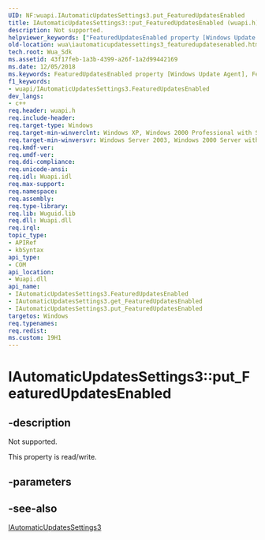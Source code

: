 ```yaml
---
UID: NF:wuapi.IAutomaticUpdatesSettings3.put_FeaturedUpdatesEnabled
title: IAutomaticUpdatesSettings3::put_FeaturedUpdatesEnabled (wuapi.h)
description: Not supported.helpviewer_keywords: ["FeaturedUpdatesEnabled property [Windows Update Agent]","FeaturedUpdatesEnabled property [Windows Update Agent]","IAutomaticUpdatesSettings3 interface","IAutomaticUpdatesSettings3 interface [Windows Update Agent]","FeaturedUpdatesEnabled property","IAutomaticUpdatesSettings3.FeaturedUpdatesEnabled","IAutomaticUpdatesSettings3.put_FeaturedUpdatesEnabled","IAutomaticUpdatesSettings3::FeaturedUpdatesEnabled","IAutomaticUpdatesSettings3::get_FeaturedUpdatesEnabled","IAutomaticUpdatesSettings3::put_FeaturedUpdatesEnabled","put_FeaturedUpdatesEnabled","wua.iautomaticupdatessettings3_featuredupdatesenabled","wuapi/IAutomaticUpdatesSettings3::FeaturedUpdatesEnabled","wuapi/IAutomaticUpdatesSettings3::get_FeaturedUpdatesEnabled","wuapi/IAutomaticUpdatesSettings3::put_FeaturedUpdatesEnabled"]
old-location: wua\iautomaticupdatessettings3_featuredupdatesenabled.htm
tech.root: Wua_Sdk
ms.assetid: 43f17feb-1a3b-4399-a26f-1a2d99442169
ms.date: 12/05/2018
ms.keywords: FeaturedUpdatesEnabled property [Windows Update Agent], FeaturedUpdatesEnabled property [Windows Update Agent],IAutomaticUpdatesSettings3 interface, IAutomaticUpdatesSettings3 interface [Windows Update Agent],FeaturedUpdatesEnabled property, IAutomaticUpdatesSettings3.FeaturedUpdatesEnabled, IAutomaticUpdatesSettings3.put_FeaturedUpdatesEnabled, IAutomaticUpdatesSettings3::FeaturedUpdatesEnabled, IAutomaticUpdatesSettings3::get_FeaturedUpdatesEnabled, IAutomaticUpdatesSettings3::put_FeaturedUpdatesEnabled, put_FeaturedUpdatesEnabled, wua.iautomaticupdatessettings3_featuredupdatesenabled, wuapi/IAutomaticUpdatesSettings3::FeaturedUpdatesEnabled, wuapi/IAutomaticUpdatesSettings3::get_FeaturedUpdatesEnabled, wuapi/IAutomaticUpdatesSettings3::put_FeaturedUpdatesEnabled
f1_keywords:
- wuapi/IAutomaticUpdatesSettings3.FeaturedUpdatesEnabled
dev_langs:
- c++
req.header: wuapi.h
req.include-header: 
req.target-type: Windows
req.target-min-winverclnt: Windows XP, Windows 2000 Professional with SP3 [desktop apps only]
req.target-min-winversvr: Windows Server 2003, Windows 2000 Server with SP3 [desktop apps only]
req.kmdf-ver: 
req.umdf-ver: 
req.ddi-compliance: 
req.unicode-ansi: 
req.idl: Wuapi.idl
req.max-support: 
req.namespace: 
req.assembly: 
req.type-library: 
req.lib: Wuguid.lib
req.dll: Wuapi.dll
req.irql: 
topic_type:
- APIRef
- kbSyntax
api_type:
- COM
api_location:
- Wuapi.dll
api_name:
- IAutomaticUpdatesSettings3.FeaturedUpdatesEnabled
- IAutomaticUpdatesSettings3.get_FeaturedUpdatesEnabled
- IAutomaticUpdatesSettings3.put_FeaturedUpdatesEnabled
targetos: Windows
req.typenames: 
req.redist: 
ms.custom: 19H1
---
```


# IAutomaticUpdatesSettings3::put_FeaturedUpdatesEnabled


## -description


Not supported.

This property is read/write.


## -parameters


## -see-also




<a href="https://docs.microsoft.com/windows/desktop/api/wuapi/nn-wuapi-iautomaticupdatessettings3">IAutomaticUpdatesSettings3</a>
 

 

